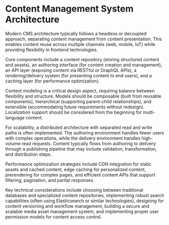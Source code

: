 # Content Management System Architecture

Modern CMS architecture typically follows a headless or decoupled approach, separating content management from content presentation. This enables content reuse across multiple channels (web, mobile, IoT) while providing flexibility in frontend technologies.

Core components include a content repository (storing structured content and assets), an authoring interface (for content creation and management), an API layer (exposing content via RESTful or GraphQL APIs), a rendering/delivery system (for presenting content to end users), and a caching layer (for performance optimization).

Content modeling is a critical design aspect, requiring balance between flexibility and structure. Models should be composable (built from reusable components), hierarchical (supporting parent-child relationships), and extensible (accommodating future requirements without redesign). Localization support should be considered from the beginning for multi-language content.

For scalability, a distributed architecture with separated read and write paths is often implemented. The authoring environment handles fewer users with complex operations, while the delivery environment handles high-volume read requests. Content typically flows from authoring to delivery through a publishing pipeline that may include validation, transformation, and distribution steps.

Performance optimization strategies include CDN integration for static assets and cached content, edge caching for personalized content, prerendering for complex pages, and efficient content APIs that support filtering, pagination, and partial responses.

Key technical considerations include choosing between traditional databases and specialized content repositories, implementing robust search capabilities (often using Elasticsearch or similar technologies), designing for content versioning and workflow management, building a secure and scalable media asset management system, and implementing proper user permission models for content access control.